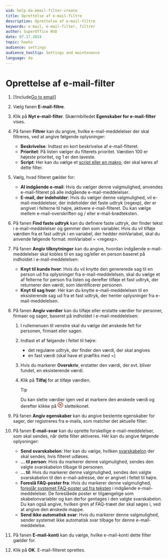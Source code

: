 ```yaml
---
uid: help-da-email-filter-create
title: Oprettelse af e-mail-filtre
description: Oprettelse af e-mail-filtre
keywords: e-mail, e-mail-filter, filtrer
author: SuperOffice RnD
date: 07.17.2024
topic: howto
audience: settings
audience_tooltip: Settings and maintenance
language: da
---
```


# Oprettelse af e-mail-filter

1. [!include[Go to email](../includes/goto-email.md)]

1. Vælg fanen **E-mail-filtre**.

1. Klik på **Nyt e-mail-filter**. Skærmbilledet **Egenskaber for e-mail-filter** vises.

1. På fanen **Filtrer** kan du angive, hvilke e-mail-meddelelser der skal filtreres, ved at angive følgende oplysninger:

    * **Beskrivelse**: Indtast en kort beskrivelse af e-mail-filteret.
    * **Prioritet**: På listen vælger du filterets prioritet. Værdien 100 er højeste prioritet, og 1 er den laveste.
    * **Script**: Her kan du vælge et [script eller en makro][1], der skal køres af dette filter.

1. Vælg, hvad filteret gælder for:

    * **Al indgående e-mail**: Hvis du vælger denne valgmulighed, anvendes e-mail-filteret på alle indgående e-mail-meddelelser.
    * **E-mail, der indeholder**: Hvis du vælger denne valgmulighed, vil e-mail-meddelelser, der indeholder det faste udtryk (regexp), der er angivet i felterne til højre, aktivere e-mail-filteret. Du kan vælge mellem e-mail-overskriften og / eller e-mail-brødteksten.

1. På fanen **Find faste udtryk** kan du definere faste udtryk, der finder tekst i e-mail-meddelelser og gemmer den som variabler. Hvis du vil tilføje værdien fra et fast udtryk i en variabel, der hedder minVariabel, skal du anvende følgende format: minVariabel = &lt;regexp&gt;.

1. På fanen **Angiv tilknytninger** kan du angive, hvordan indgående e-mail-meddelelser skal kobles til en sag og/eller en person baseret på indholdet i e-mail-meddelelsen:
    * **Knyt til kunde hvor**: Hvis du vil knytte den genererede sag til en person ud fra oplysninger fra e-mail-meddelelsen, skal du vælge et af felterne for person fra listen og derefter tilføje et fast udtryk, der returnerer den værdi, som identificerer personen.
    * **Knyt til sag hvor**: Hér kan du knytte e-mail-meddelelsen til en eksisterende sag ud fra et fast udtryk, der henter oplysninger fra e-mail-meddelelsen.

1. På fanen **Angiv værdier** kan du tilføje eller erstatte værdier for personer, firmaer og sager, baseret på indholdet i e-mail-meddelelsen:
    1. I rullemenuen til venstre skal du vælge det ønskede felt for personen, firmaet eller sagen.

    2. Indtast et af følgende i feltet til højre:
        * det regulære udtryk, der finder den værdi, der skal angives
        * en fast værdi (skal have et præfiks med =)

    3. Hvis du markerer **Overskriv**, erstatter den værdi, der evt. bliver fundet, en eksisterende værdi.

    4. Klik på **Tilføj** for at tilføje værdien.

        > [!TIP]
        > Du kan slette værdier igen ved at markere den ønskede værdi og derefter klikke på ![ikon][img1] sletteikonet.

1. På fanen **Angiv egenskaber** kan du angive bestemte egenskaber for sager, der registreres fra e-mails, som matcher det aktuelle filter:

1. På fanen **E-mail-svar** kan du oprette forskellige e-mail-meddelelser, som skal sendes, når dette filter aktiveres. Hér kan du angive følgende oplysninger:
    * **Send svarskabelon**: Her kan du vælge, hvilken [svarskabelon][2] der skal sendes, hvis filteret udløses.
    * **... til person**: Hvis du markerer denne valgmulighed, sendes den valgte svarskabelon tilbage til personen.
    * **... til**: Hvis du markerer denne valgmulighed, sendes den valgte svarskabelon til den e-mail-adresse, der er angivet i feltet til højre.
    * **Foreslå FAQ-poster fra**: Hvis du markerer denne valgmulighed, [foreslår systemet FAQ-poster ud fra teksten][3] i indgående e-mail-meddelelser. De foreslåede poster er tilgængelige som skabelonvariabler og kan derfor gentages i den valgte svarskabelon. Du kan også angive, hvilken gren af FAQ-træet der skal søges i, ved at angive den ønskede mappe.
    * **Send ikke automatisk svar**: Hvis du markerer denne valgmulighed, sender systemet ikke automatisk svar tilbage for denne e-mail-meddelelse.

1. På fanen **E-mail-konti** kan du vælge, hvilke e-mail-konti dette filter gælder for.

1. Klik på **OK**. E-mail-filteret oprettes.

<!-- Referenced links -->
[1]: ../../../../automation/crmscript/learn/index.md
[2]: ../../../../request/reply-templates/learn/index.md
[3]: ../../../../request/reply-templates/learn/create.md#faq

<!-- Referenced images -->
[img1]: ../../../../../../common/icons/delete-circle-red.png
